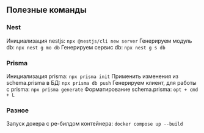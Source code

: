 ## Полезные команды


### Nest
Инициализация nestjs: `npx @nestjs/cli new server`
Генерируем модуль db: `npx nest g mo db`
Генерируем сервис db: `npx nest g s db`

### Prisma
Инициализация prisma: `npx prisma init`
Применить изменения из schema.prisma в БД: `npx prisma db push`
Генерируем клиент, для работы с prisma: `npx prisma generate`
Форматирование schema.prisma: `opt + cmd + L`

### Разное
Запуск докера с ре-билдом контейнера: `docker compose up --build`
